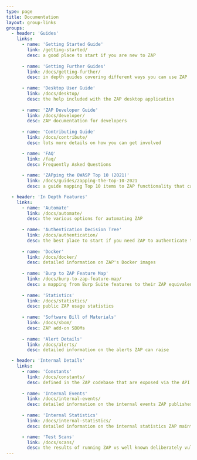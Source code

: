 ```yaml
---
type: page
title: Documentation
layout: group-links
groups:
  - header: 'Guides'
    links:
      - name: 'Getting Started Guide'
        link: /getting-started/
        desc: a good place to start if you are new to ZAP
    
      - name: 'Getting Further Guides'
        link: /docs/getting-further/
        desc: in depth guides covering different ways you can use ZAP
    
      - name: 'Desktop User Guide'
        link: /docs/desktop/
        desc: the help included with the ZAP desktop application 
    
      - name: 'ZAP Developer Guide'
        link: /docs/developer/
        desc: ZAP documentation for developers
    
      - name: 'Contributing Guide'
        link: /docs/contribute/
        desc: lots more details on how you can get involved 

      - name: 'FAQ'
        link: /faq/
        desc: Frequently Asked Questions 
    
      - name: 'ZAPping the OWASP Top 10 (2021)'
        link: /docs/guides/zapping-the-top-10-2021
        desc: a guide mapping Top 10 items to ZAP functionality that can assist IT security personnel

  - header: 'In Depth Features'
    links:
      - name: 'Automate'
        link: /docs/automate/
        desc: the various options for automating ZAP 
    
      - name: 'Authentication Decision Tree'
        link: /docs/authentication/
        desc: the best place to start if you need ZAP to authenticate to your app 
    
      - name: 'Docker'
        link: /docs/docker/
        desc: detailed information on ZAP's Docker images 
    
      - name: 'Burp to ZAP Feature Map'
        link: /docs/burp-to-zap-feature-map/
        desc: a mapping from Burp Suite features to their ZAP equivalents
            
      - name: 'Statistics'
        link: /docs/statistics/
        desc: public ZAP usage statistics
    
      - name: 'Software Bill of Materials'
        link: /docs/sbom/
        desc: ZAP add-on SBOMs
    
      - name: 'Alert Details'
        link: /docs/alerts/
        desc: detailed information on the alerts ZAP can raise 

  - header: 'Internal Details'
    links:
      - name: 'Constants'
        link: /docs/constants/
        desc: defined in the ZAP codebase that are exposed via the API and/or scripts 
    
      - name: 'Internal Events'
        link: /docs/internal-events/
        desc: detailed information on the internal events ZAP publishes 
    
      - name: 'Internal Statistics'
        link: /docs/internal-statistics/
        desc: detailed information on the internal statistics ZAP maintains 

      - name: 'Test Scans'
        link: /docs/scans/
        desc: the results of running ZAP vs well known deliberately vulnerable apps 
---
```

